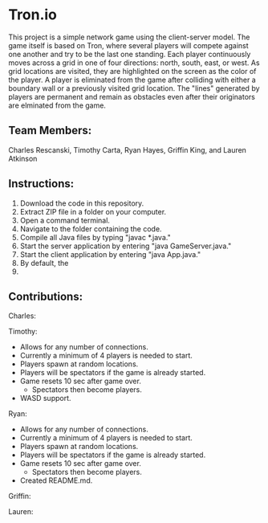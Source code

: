 # Tron.io

This project is a simple network game using the client-server model.
The game itself is based on Tron, where several players will compete
against one another and try to be the last one standing.  Each player continuously 
moves across a grid in one of four directions: north, south, east, or west.  As grid
locations are visited, they are highlighted on the screen as the color of the player.  A player
is eliminated from the game after colliding with either a boundary wall or a previously visited
grid location.  The "lines" generated by players are permanent and remain as obstacles even after
their originators are elminated from the game.  

## Team Members:

Charles Rescanski, Timothy Carta, Ryan Hayes, Griffin King, and Lauren Atkinson

## Instructions:

1. Download the code in this repository.
2. Extract ZIP file in a folder on your computer.
3. Open a command terminal.
4. Navigate to the folder containing the code.
5. Compile all Java files by typing "javac \*.java."
6. Start the server application by entering "java GameServer.java."
7. Start the client application by entering "java App.java."
8. By default, the 
9. 

## Contributions:

Charles:

Timothy:
* Allows for any number of connections.
* Currently a minimum of 4 players is needed to start.
* Players spawn at random locations.
* Players will be spectators if the game is already started.
* Game resets 10 sec after game over.
  * Spectators then become players.
* WASD support.

Ryan: 
* Allows for any number of connections.
* Currently a minimum of 4 players is needed to start.
* Players spawn at random locations.
* Players will be spectators if the game is already started.
* Game resets 10 sec after game over.
  * Spectators then become players.
* Created README.md.

Griffin:

Lauren:

